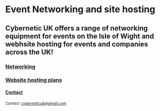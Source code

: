 <html>
<head>
<meta name="google-site-verification" content="JVc42u38ZYbMwROWRK6ebByYGspEfk0xcY02THW5_hY" />
</head>
</html>

# Event Networking and site hosting
## Cybernetic UK offers a range of networking equipment for events on the Isle of Wight and webhsite hosting for events and companies across the UK!

### [**Networking**](Networking.md)
### [**Website hosting plans**](Website.md)

#### [**Contact**](contact.md)
###### <sub>Contact: cyberneticuk@gmail.com</sub>